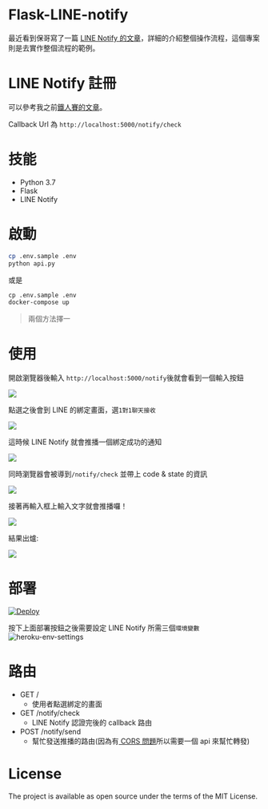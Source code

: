 # Flask-LINE-notify

最近看到保哥寫了一篇 [LINE Notify 的文章](https://blog.miniasp.com/post/2020/02/17/Go-Through-LINE-Notify-Without-Any-Code)，詳細的介紹整個操作流程，這個專案則是去實作整個流程的範例。

# LINE Notify 註冊

可以參考我之前[鐵人賽的文章](https://nijialin.com/2019/09/20/Day5-%E5%81%9A%E4%B8%80%E5%80%8B%E8%88%87-LINE-Notify-%E9%80%A3%E5%8B%95%E7%9A%84%E6%9C%8D%E5%8B%99/)。

Callback Url 為 `http://localhost:5000/notify/check`

# 技能

- Python 3.7
- Flask
- LINE Notify

# 啟動

```sh
cp .env.sample .env
python api.py
```

或是

```dockerfile
cp .env.sample .env
docker-compose up
```

> 兩個方法擇一

# 使用

開啟瀏覽器後輸入 `http://localhost:5000/notify`後就會看到一個輸入按鈕

![](https://i.imgur.com/RraASZL.png)

點選之後會到 LINE 的綁定畫面，選`1對1聊天接收`

![](https://i.imgur.com/jhB3pMV.png)

這時候 LINE Notify 就會推播一個綁定成功的通知

![](https://i.imgur.com/0KlKrXE.png)

同時瀏覽器會被導到`/notify/check` 並帶上 code & state 的資訊

![](https://i.imgur.com/oGs5NWI.png)

接著再輸入框上輸入文字就會推播囉！

![](https://i.imgur.com/U9zZnmm.png)

結果出爐:

![](https://i.imgur.com/KjGXOo3.png)

# 部署

[![Deploy](https://www.herokucdn.com/deploy/button.svg)](https://heroku.com/deploy)

按下上面部署按鈕之後需要設定 LINE Notify 所需三個`環境變數`
![heroku-env-settings](https://i.imgur.com/wV5rUyMl.png)

# 路由

- GET /
  - 使用者點選綁定的畫面
- GET /notify/check
  - LINE Notify 認證完後的 callback 路由
- POST /notify/send
  - 幫忙發送推播的路由(因為有[ CORS 問題](https://developer.mozilla.org/zh-TW/docs/Web/HTTP/CORS)所以需要一個 api 來幫忙轉發)

# License

The project is available as open source under the terms of the MIT License.
